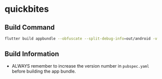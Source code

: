 # quickbites

## Build Command
```bash
flutter build appbundle --obfuscate --split-debug-info=out/android -v 
```

## Build Information
- ALWAYS remember to increase the version number in `pubspec.yaml` before building the app bundle.